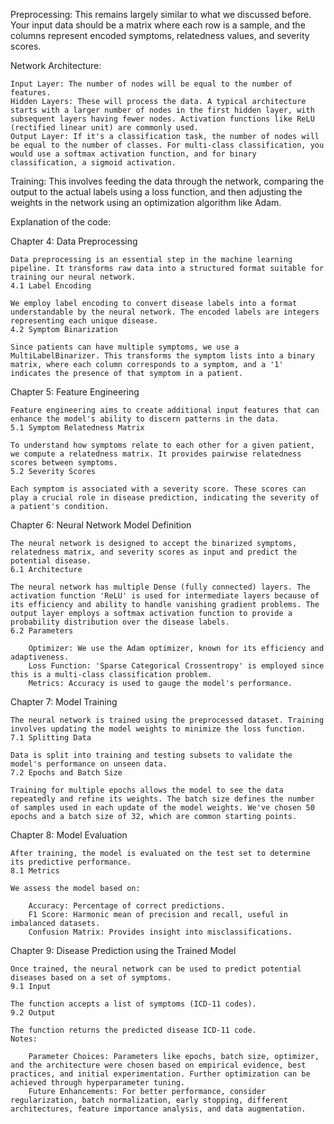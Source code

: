Preprocessing: This remains largely similar to what we discussed before. Your input data should be a matrix where each row is a sample, and the columns represent encoded symptoms, relatedness values, and severity scores.

Network Architecture:

    Input Layer: The number of nodes will be equal to the number of features.
    Hidden Layers: These will process the data. A typical architecture starts with a larger number of nodes in the first hidden layer, with subsequent layers having fewer nodes. Activation functions like ReLU (rectified linear unit) are commonly used.
    Output Layer: If it's a classification task, the number of nodes will be equal to the number of classes. For multi-class classification, you would use a softmax activation function, and for binary classification, a sigmoid activation.

Training: This involves feeding the data through the network, comparing the output to the actual labels using a loss function, and then adjusting the weights in the network using an optimization algorithm like Adam.






Explanation of the code:

Chapter 4: Data Preprocessing

    Data preprocessing is an essential step in the machine learning pipeline. It transforms raw data into a structured format suitable for training our neural network.
    4.1 Label Encoding

    We employ label encoding to convert disease labels into a format understandable by the neural network. The encoded labels are integers representing each unique disease.
    4.2 Symptom Binarization

    Since patients can have multiple symptoms, we use a MultiLabelBinarizer. This transforms the symptom lists into a binary matrix, where each column corresponds to a symptom, and a '1' indicates the presence of that symptom in a patient.

Chapter 5: Feature Engineering

    Feature engineering aims to create additional input features that can enhance the model's ability to discern patterns in the data.
    5.1 Symptom Relatedness Matrix

    To understand how symptoms relate to each other for a given patient, we compute a relatedness matrix. It provides pairwise relatedness scores between symptoms.
    5.2 Severity Scores

    Each symptom is associated with a severity score. These scores can play a crucial role in disease prediction, indicating the severity of a patient's condition.

Chapter 6: Neural Network Model Definition

    The neural network is designed to accept the binarized symptoms, relatedness matrix, and severity scores as input and predict the potential disease.
    6.1 Architecture

    The neural network has multiple Dense (fully connected) layers. The activation function 'ReLU' is used for intermediate layers because of its efficiency and ability to handle vanishing gradient problems. The output layer employs a softmax activation function to provide a probability distribution over the disease labels.
    6.2 Parameters

        Optimizer: We use the Adam optimizer, known for its efficiency and adaptiveness.
        Loss Function: 'Sparse Categorical Crossentropy' is employed since this is a multi-class classification problem.
        Metrics: Accuracy is used to gauge the model's performance.


Chapter 7: Model Training

    The neural network is trained using the preprocessed dataset. Training involves updating the model weights to minimize the loss function.
    7.1 Splitting Data

    Data is split into training and testing subsets to validate the model's performance on unseen data.
    7.2 Epochs and Batch Size

    Training for multiple epochs allows the model to see the data repeatedly and refine its weights. The batch size defines the number of samples used in each update of the model weights. We've chosen 50 epochs and a batch size of 32, which are common starting points.

Chapter 8: Model Evaluation

    After training, the model is evaluated on the test set to determine its predictive performance.
    8.1 Metrics

    We assess the model based on:

        Accuracy: Percentage of correct predictions.
        F1 Score: Harmonic mean of precision and recall, useful in imbalanced datasets.
        Confusion Matrix: Provides insight into misclassifications.

Chapter 9: Disease Prediction using the Trained Model

    Once trained, the neural network can be used to predict potential diseases based on a set of symptoms.
    9.1 Input

    The function accepts a list of symptoms (ICD-11 codes).
    9.2 Output

    The function returns the predicted disease ICD-11 code.
    Notes:

        Parameter Choices: Parameters like epochs, batch size, optimizer, and the architecture were chosen based on empirical evidence, best practices, and initial experimentation. Further optimization can be achieved through hyperparameter tuning.
        Future Enhancements: For better performance, consider regularization, batch normalization, early stopping, different architectures, feature importance analysis, and data augmentation.